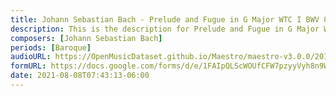 ```yaml
---
title: Johann Sebastian Bach - Prelude and Fugue in G Major WTC I BWV 860 (1)
description: This is the description for Prelude and Fugue in G Major WTC I BWV 860 by Johann Sebastian Bach
composers: [Johann Sebastian Bach]
periods: [Baroque]
audioURL: https://OpenMusicDataset.github.io/Maestro/maestro-v3.0.0/2015/MIDI-Unprocessed_R1_D2-21-22_mid--AUDIO-from_mp3_21_R1_2015_wav--1.midi
formURL: https://docs.google.com/forms/d/e/1FAIpQLScWOUfCFW7pzyyVyh8n9Wdzu4PXfkSY8Dcqi62GriSHcpLA8w/viewform
date: 2021-08-08T07:43:13-06:00
---
```

